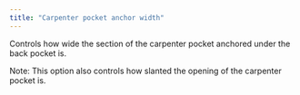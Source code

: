 ```yaml
---
title: "Carpenter pocket anchor width"
---
```


Controls how wide the section of the carpenter pocket anchored under the back pocket is.

Note: This option also controls how slanted the opening of the carpenter pocket is.
